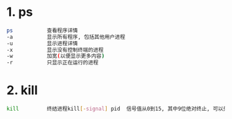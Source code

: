 # 1. ps

```bash
ps           查看程序详情
-a           显示所有程序, 包括其他用户进程
-u           显示进程详情
-x           显示没有控制终端的进程
-w           加宽(以便显示更多内容)
-r           只显示正在运行的进程
```

# 2. kill

```bash
kill         终结进程kill[-signal] pid  信号值从0到15, 其中9位绝对终止, 可以处理一般信号无法终止的进程
```

